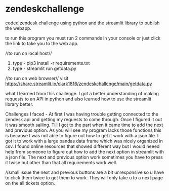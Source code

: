 # zendeskchallenge
coded zendesk challenge using python and the streamlit library to publish the webapp.

to run this program you must run 2 commands in your console or just click the link to take you to the web app.

//to run on local host//
1. type - pip3 install -r requirements.txt
2. type - streamlit run getdata.py

//to run on web browser// 
visit https://share.streamlit.io/clark1816/zendeskchallenge/main/getdata.py

what I learned from this challenge. I got a better understanding of making requests to an API in python and also learned how to use
the streamlit library better. 

Challenges I faced - At first I was having trouble getting connected to the zendesk api and getting my requests to come through. 
Once I figured it out it was smooth sailing. Till I got to the part when it came time to add the next and previous option. As you will see my program lacks those functions
this is because I was not able to figure out how to get it work with a json file. I got it to work with a large pandas data frame which was nicely organized in csv. I found online resources that showed different way but I would neeed help from someone to figure out how to add the next option in streamlit with a json file. The next and previous option work sometimes you have to press it twise but other than that all requirements work well. 

//small issue
the next and previous buttons are a bit unresponsive so u have to click them twice to get them to work. They will only take u to a next page on the all tickets option.

